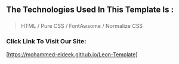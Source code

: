 ## The Technologies Used In This Template Is :
### 
> HTML / Pure CSS / FontAwsome / Normalize CSS
### Click Link To Visit Our Site:
[https://mohammed-eldeek.github.io/Leon-Template]

